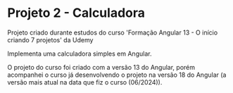 # Projeto 2 - Calculadora

Projeto criado durante estudos do curso 'Formação Angular 13 - O início criando 7 projetos' da Udemy

Implementa uma calculadora simples em Angular.

O projeto do curso foi criado com a versão 13 do Angular, porém acompanhei o curso já desenvolvendo o projeto na versão 18 do Angular (a versão mais atual na data que fiz o curso (06/2024)).
